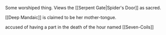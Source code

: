 Some worshiped thing. 
Views the [[Serpent Gate|Spider's Door]] as sacred. 

[[Deep Mandaic]] is claimed to be her mother-tongue. 

accused of having a part in the death of the hour named [[Seven-Coils]]